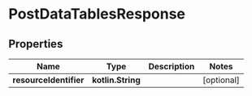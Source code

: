 
# PostDataTablesResponse

## Properties
| Name | Type | Description | Notes |
| ------------ | ------------- | ------------- | ------------- |
| **resourceIdentifier** | **kotlin.String** |  |  [optional] |



